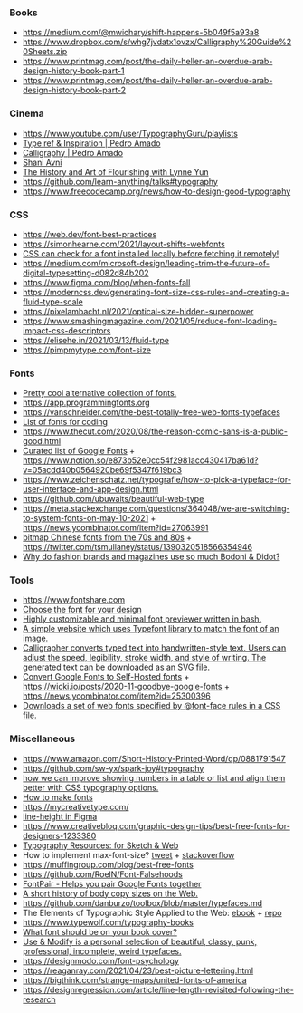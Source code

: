 ### Books

- https://medium.com/@mwichary/shift-happens-5b049f5a93a8
- https://www.dropbox.com/s/whg7jvdatx1ovzx/Calligraphy%20Guide%20Sheets.zip
- https://www.printmag.com/post/the-daily-heller-an-overdue-arab-design-history-book-part-1   
- https://www.printmag.com/post/the-daily-heller-an-overdue-arab-design-history-book-part-2

### Cinema

- https://www.youtube.com/user/TypographyGuru/playlists
- [Type ref & Inspiration | Pedro Amado](https://www.youtube.com/playlist?list=PLEz9y19-UrRajPM9PTV4xZK8h5x6fzeLG)
- [Calligraphy | Pedro Amado](https://www.youtube.com/playlist?list=PLEz9y19-UrRYtG5jiDmlOlsTXnZJ7HKN6)
- [Shani Avni](https://www.shaniavni.com/#comp-jjrbxl0r)
- [The History and Art of Flourishing with Lynne Yun](https://www.crowdcast.io/e/history-of-flourishing)
- https://github.com/learn-anything/talks#typography
- https://www.freecodecamp.org/news/how-to-design-good-typography


### CSS

- https://web.dev/font-best-practices
- https://simonhearne.com/2021/layout-shifts-webfonts
- [CSS can check for a font installed locally before fetching it remotely!](https://twitter.com/argyleink/status/1223026734817087488)
- https://medium.com/microsoft-design/leading-trim-the-future-of-digital-typesetting-d082d84b202
- https://www.figma.com/blog/when-fonts-fall
- https://moderncss.dev/generating-font-size-css-rules-and-creating-a-fluid-type-scale
- https://pixelambacht.nl/2021/optical-size-hidden-superpower
- https://www.smashingmagazine.com/2021/05/reduce-font-loading-impact-css-descriptors
- https://elisehe.in/2021/03/13/fluid-type
- https://pimpmytype.com/font-size

### Fonts

- [Pretty cool alternative collection of fonts.](https://typespecimens.io)
- https://app.programmingfonts.org
- https://vanschneider.com/the-best-totally-free-web-fonts-typefaces
- [List of fonts for coding](https://github.com/Gaafar/dev-fonts)
- https://www.thecut.com/2020/08/the-reason-comic-sans-is-a-public-good.html
- [Curated list of Google Fonts](https://twitter.com/mackenziechild/status/1332384565835534336) + https://www.notion.so/e873b52e0cc54f2981acc430417ba61d?v=05acdd40b0564920be69f5347f619bc3
- https://www.zeichenschatz.net/typografie/how-to-pick-a-typeface-for-user-interface-and-app-design.html
- https://github.com/ubuwaits/beautiful-web-type
- https://meta.stackexchange.com/questions/364048/we-are-switching-to-system-fonts-on-may-10-2021 + https://news.ycombinator.com/item?id=27063991
- [bitmap Chinese fonts from the 70s and 80s](https://library.stanford.edu/node/172367) + https://twitter.com/tsmullaney/status/1390320518566354946
- [Why do fashion brands and magazines use so much Bodoni & Didot?](https://ilovetypography.com/2021/07/15/ask-ilt-fashion-fonts)

### Tools

- https://www.fontshare.com
- [Choose the font for your design](https://fontflipper.com)
- [Highly customizable and minimal font previewer written in bash.](https://github.com/sdushantha/fontpreview)
- [A simple website which uses Typefont library to match the font of an image.](https://github.com/dcorvasce/typefont-matcher)
- [Calligrapher converts typed text into handwritten-style text. Users can adjust the speed, legibility, stroke width, and style of writing. The generated text can be downloaded as an SVG file.](https://www.calligrapher.ai)
- [Convert Google Fonts to Self-Hosted fonts](https://wicki.io/google-fonts-converter) + https://wicki.io/posts/2020-11-goodbye-google-fonts + https://news.ycombinator.com/item?id=25300396
- [Downloads a set of web fonts specified by @font-face rules in a CSS file.](https://github.com/mmastrac/webfont-dl)


### Miscellaneous

- https://www.amazon.com/Short-History-Printed-Word/dp/0881791547
- https://github.com/sw-yx/spark-joy#typography
- [how we can improve showing numbers in a table or list and align them better with CSS typography options.](https://www.robinrendle.com/notes/the-smallest-difference.html)
- [How to make fonts](https://twitter.com/hellonehha/status/1195987851252363264)
- https://mycreativetype.com/
- [line-height in Figma](https://twitter.com/argyleink/status/1206439509719564288)
- https://www.creativebloq.com/graphic-design-tips/best-free-fonts-for-designers-1233380
- [Typography Resources: for Sketch & Web](https://pnowell.com/net-typography)
- How to implement max-font-size? [tweet](https://twitter.com/starsandrobots/status/1199757377286754309) + [stackoverflow](https://stackoverflow.com/questions/40528290/how-to-implement-max-font-size/53146935#53146935)
- https://muffingroup.com/blog/best-free-fonts
- https://github.com/RoelN/Font-Falsehoods
- [FontPair - Helps you pair Google Fonts together](https://fontpair.co)
- [A short history of body copy sizes on the Web.](https://fvsch.com/body-copy-sizes)
- https://github.com/danburzo/toolbox/blob/master/typefaces.md
- The Elements of Typographic Style Applied to the Web: [ebook](http://webtypography.net/toc) + [repo](https://github.com/clagnut/webtypography)
- https://www.typewolf.com/typography-books
- [What font should be on your book cover?](https://twitter.com/PulpLibrarian/status/1222125153066323968)
- [Use & Modify is a personal selection of beautiful, classy, punk, professional, incomplete, weird typefaces.](https://usemodify.com)
- https://designmodo.com/font-psychology
- https://reaganray.com/2021/04/23/best-picture-lettering.html
- https://bigthink.com/strange-maps/united-fonts-of-america
- https://designregression.com/article/line-length-revisited-following-the-research

